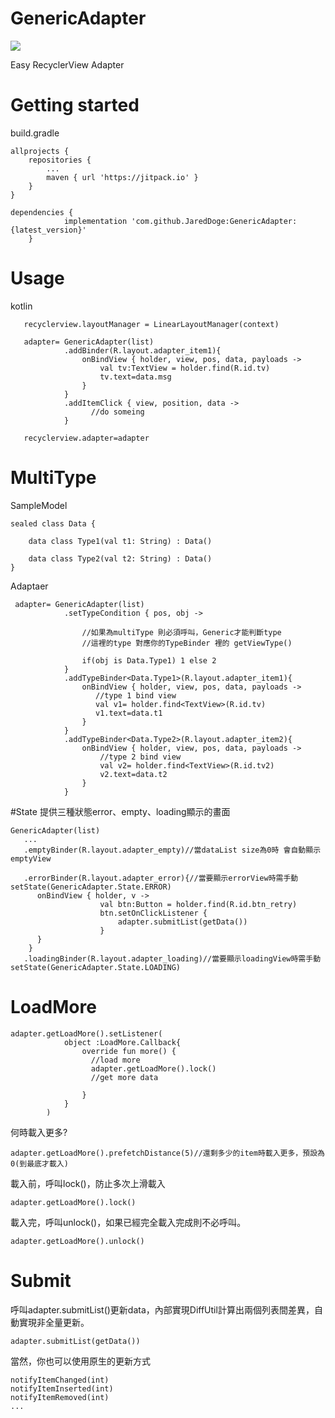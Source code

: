 # GenericAdapter
[![](https://jitpack.io/v/JaredDoge/GenericAdapter.svg)](https://jitpack.io/#JaredDoge/GenericAdapter)

Easy RecyclerView Adapter
# Getting started
build.gradle
```
allprojects {
    repositories {
        ...
        maven { url 'https://jitpack.io' }
    }
}
```
```
dependencies {
	        implementation 'com.github.JaredDoge:GenericAdapter:{latest_version}'
	}
```
# Usage
kotlin
```
   recyclerview.layoutManager = LinearLayoutManager(context)

   adapter= GenericAdapter(list)
            .addBinder(R.layout.adapter_item1){
                onBindView { holder, view, pos, data, payloads ->
                    val tv:TextView = holder.find(R.id.tv)
                    tv.text=data.msg
                }
            }
            .addItemClick { view, position, data ->
                  //do someing
            }
 
   recyclerview.adapter=adapter

```
# MultiType
SampleModel
```
sealed class Data {

    data class Type1(val t1: String) : Data()

    data class Type2(val t2: String) : Data()
}
```
Adaptaer
```
 adapter= GenericAdapter(list)
            .setTypeCondition { pos, obj ->
            
                //如果為multiType 則必須呼叫，Generic才能判斷type
                //這裡的type 對應你的TypeBinder 裡的 getViewType()
                
                if(obj is Data.Type1) 1 else 2
            }
            .addTypeBinder<Data.Type1>(R.layout.adapter_item1){
                onBindView { holder, view, pos, data, payloads ->
                   //type 1 bind view
                   val v1= holder.find<TextView>(R.id.tv)
                   v1.text=data.t1 
                }
            }
            .addTypeBinder<Data.Type2>(R.layout.adapter_item2){
                onBindView { holder, view, pos, data, payloads -> 
                    //type 2 bind view
                    val v2= holder.find<TextView>(R.id.tv2)
                    v2.text=data.t2
                }
            }                    

```
#State
提供三種狀態error、empty、loading顯示的畫面
```
GenericAdapter(list)
   ...
   .emptyBinder(R.layout.adapter_empty)//當dataList size為0時 會自動顯示emptyView
   
   .errorBinder(R.layout.adapter_error){//當要顯示errorView時需手動setState(GenericAdapter.State.ERROR)
      onBindView { holder, v ->
                    val btn:Button = holder.find(R.id.btn_retry)
                    btn.setOnClickListener {
                        adapter.submitList(getData())
                    }
      }
    }
   .loadingBinder(R.layout.adapter_loading)//當要顯示loadingView時需手動setState(GenericAdapter.State.LOADING)
```
# LoadMore
```
adapter.getLoadMore().setListener(
            object :LoadMore.Callback{
                override fun more() {
                  //load more
                  adapter.getLoadMore().lock()
                  //get more data 
                
                }
            }
        )
```
何時載入更多?
```
adapter.getLoadMore().prefetchDistance(5)//還剩多少的item時載入更多，預設為0(到最底才載入)
```
載入前，呼叫lock()，防止多次上滑載入
```
adapter.getLoadMore().lock()
```
載入完，呼叫unlock()，如果已經完全載入完成則不必呼叫。
```
adapter.getLoadMore().unlock()
```
# Submit
呼叫adapter.submitList()更新data，內部實現DiffUtil計算出兩個列表間差異，自動實現非全量更新。
```
adapter.submitList(getData())
```
當然，你也可以使用原生的更新方式
```
notifyItemChanged(int)
notifyItemInserted(int)
notifyItemRemoved(int)
...
```



   
